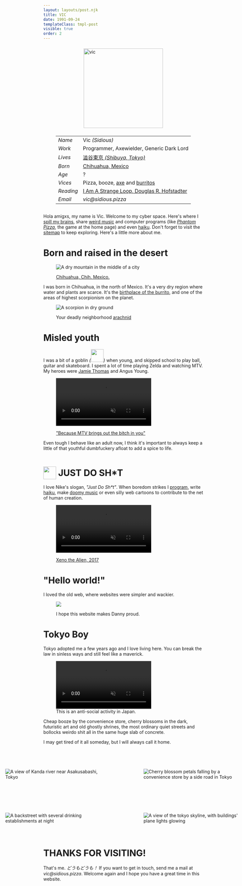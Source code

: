 ```yaml
---
layout: layouts/post.njk
title: VIC
date: 1991-09-24
templateClass: tmpl-post
visible: true
order: 2
---
```


<style>
img {
    max-width: 600px;
}

.info {
    display: flex;
    align-items: center;
    justify-content: center;
    flex-direction: row;
    flex-wrap: wrap;
}

.vic-profile-pic {
    margin: 1vw;
}
</style>

<script type="module" src="/@/vicsAge.mjs"></script>

<div class="info">
  <picture class="vic-profile-pic">
    <img alt="vic" width=250 src="/@/vic.jpeg"/>
  </picture>

  <article>

|           |                                                                                                 |
| --------- | ----------------------------------------------------------------------------------------------- |
| _Name_    | Vic _(Sidious)_                                                                                 |
| _Work_    | Programmer, Axewielder, Generic Dark Lord                                                       |
| _Lives_   | [澁谷東京 <em>(Shibuya, Tokyo)</em>](https://goo.gl/maps/1YfuGi5HYgRpBjN7A)                     |
| _Born_    | [Chihuahua, Mexico](https://goo.gl/maps/Ja9LxnZ6kosdRa586)                                      |
| _Age_     | <span id="age">?</span>                                                                         |
| _Vices_   | Pizza, booze, [axe](https://youtu.be/en7EKL1pX5w) and [burritos](https://youtu.be/YZRtE9I5w7k)  |
| _Reading_ | [I Am A Strange Loop, Douglas R. Hofstadter](https://en.wikipedia.org/wiki/I_Am_a_Strange_Loop) |
| _Email_   | _vic‎@‎sidious.pizza_                                                                           |

  </article>
</div>

Hola amigxs, my name is Vic. Welcome to my cyber space. Here's where I [spill my brains](/weblog), share [weird music](/swims) and computer programs (like [_Phantom Pizza_](/phantompizza), the game at the home page) and even [haiku](/kaminari-no-ura). Don't forget to visit the [sitemap](/sitemap) to keep exploring. Here's a little more about me.

# Born and raised in the desert

<figure>
  <picture>

![A dry mountain in the middle of a city](/@/chihuahua.jpeg)

  </picture>
  <figcaption>

[Chihuahua, Chih. Mexico.](https://en.wikipedia.org/wiki/Chihuahua_City)

  </figcaption>
</figure>

I was born in Chihuahua, in the north of Mexico. It's a very dry region where water and plants are scarce. It's the [birthplace of the burrito](https://en.wikipedia.org/wiki/Burrito#:~:text=Burritos%20are%20a%20traditional%20food%20of%20Ciudad%20Ju%C3%A1rez%2C%20a%20city%20bordering%20El%20Paso%2C%20Texas%2C%20in%20the%20northern%20Mexican%20state%20of%20Chihuahua%2C%20where%20people%20buy%20them%20at%20restaurants%20and%20roadside%20stands.%20Northern%20Mexican%20border%20towns%20like%20Villa%20Ahumada%20have%20an%20established%20reputation%20for%20serving%20burritos.), and one of the areas of highest scorpionism on the planet.

<figure>
  <picture>

![A scorpion in dry ground](/@/scorpionism.png)

  </picture>
  <figcaption>

Your deadly neighborhood [arachnid](https://en.wikipedia.org/wiki/Scorpion#:~:text=Scorpions%20are%20xerocoles%2C%20meaning%20they%20primarily%20live%20in%20deserts%2C)

  </figcaption>
</figure>

# Misled youth

I was a bit of a goblin _(<img src="/@/goblin.png" width=40 style="display: inline-block" />)_ when young, and skipped school to play ball, guitar and skateboard. I spent a lot of time playing Zelda and watching MTV. My heroes were [Jamie Thomas](https://www.youtube.com/watch?v=452Oxqm4E3Y) and Angus Young.

<figure>
  <picture>

<video autoplay muted loop>
  <source src="/@/angus.mp4" type="video/mp4">
</video>

  </picture>
  <figcaption>

["Because MTV brings out the bitch in you"](https://zeroskateboards.com/pages/jamie-thomas)

  </figcaption>
</figure>

Even tough I behave like an adult now, I think it's important to always keep a little of that youthful dumbfuckery afloat to add a spice to life.

# <img width=40 style="transform: translateY(10px)" src="/@/swoosh.png" /> JUST DO SH\*T

I love Nike's slogan, _"Just Do Sh\*t"_. When boredom strikes I [program](https://github.com/sidiousvic), write [haiku](/kaminari-no-ura), make [doomy music](/swims) or even silly web cartoons to contribute to the net of human creation.

<figure>
  <picture>

<video autoplay muted loop>
  <source src="/@/surfing-with-the-alien.mp4" type="video/mp4">
</video>

  </picture>
  <figcaption>

[Xeno the Alien, 2017](https://www.youtube.com/watch?v=cu3iGtqeYD4)

  </figcaption>
</figure>

# "Hello world!"

I loved the old web, where websites were simpler and wackier.

<figure>
  <picture>

![](https://storage.googleapis.com/blog-images-backup/1*tY3o3UFtBaMQ103en48qxA.png)

  </picture>

<figcaption>
I hope this website makes Danny proud.
</figcaption>
</figure>

# Tokyo Boy

Tokyo adopted me a few years ago and I love living here. You can break the law in sinless ways and still feel like a maverick.

<figure>
  <picture>

<video autoplay muted loop>
  <source src="/@/vic-skating-tokyo.mp4" type="video/mp4">
</video>

  </picture>
  <figcaption>
  This is an anti-social activity in Japan.
  </figcaption>
</figure>

Cheap booze by the convenience store, cherry blossoms in the dark, futuristic art and old ghostly shrines, the most ordinary quiet streets and bollocks weirdo shit all in the same huge slab of concrete.

I may get tired of it all someday, but I will always call it home.

<div style="position: relative; margin: 3rem -10rem; display: grid; gap: 3rem; grid-template-columns: 1fr 1fr; justify-content: center;">
<figure>
  <picture>

![A view of Kanda river near Asakusabashi, Tokyo](/@/tokyo.gif)

  </picture>
</figure>

<figure>
  <picture>

![Cherry blossom petals falling by a convenience store by a side road in Tokyo](/@/cherry-blossoms-at-nite.gif)

  </picture>
</figure>

<figure>
  <picture>

![A backstreet with several drinking establishments at night](/@/apa-hotel-blues.gif)

  </picture>
</figure>

<figure>
  <picture>

![A view of the tokyo skyline, with buildings' plane lights glowing](/@/skyline-tokyo.gif)

  </picture> 
</figure>
</div>

# THANKS FOR VISITING!

That's me. _どうもどうも！_ If you want to get in touch, send me a mail at _vic‎@‎sidious.pizza_. Welcome again and I hope you have a great time in this website.

<br>
<br>
